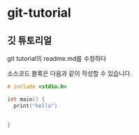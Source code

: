 # git-tutorial
## 깃 튜토리얼
git tutorial의 readme.md를 수정하다

소스코드 블록은 다음과 같이 작성할 수 있습니다.

```c
# include <stdio.h>

int main() {
  print("hello")
  

}
```
